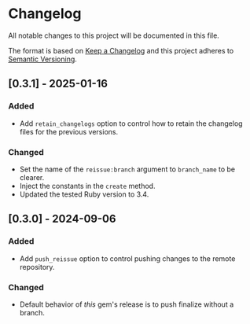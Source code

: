 # Changelog

All notable changes to this project will be documented in this file.

The format is based on [Keep a Changelog](http://keepachangelog.com/)
and this project adheres to [Semantic Versioning](http://semver.org/).

## [0.3.1] - 2025-01-16

### Added

- Add `retain_changelogs` option to control how to retain the changelog files for the previous versions.

### Changed

- Set the name of the `reissue:branch` argument to `branch_name` to be clearer.
- Inject the constants in the `create` method.
- Updated the tested Ruby version to 3.4.

## [0.3.0] - 2024-09-06

### Added

- Add `push_reissue` option to control pushing changes to the remote repository.

### Changed

- Default behavior of _this_ gem's release is to push finalize without a branch.
